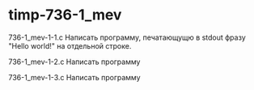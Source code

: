 # timp-736-1_mev
736-1_mev-1-1.c
Написать программу, печатающущю в stdout фразу "Hello world!" на отдельной строке.

736-1_mev-1-2.c
Написать программу

736-1_mev-1-3.c
Написать программу
